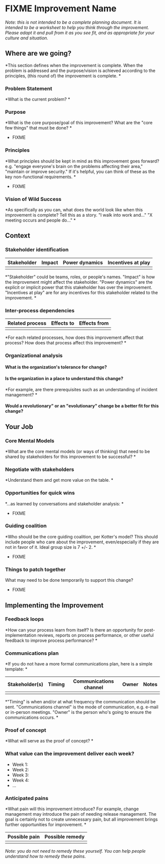 # FIXME Improvement Name

*Note: this is not intended to be a complete planning document. It is
intended to be a worksheet to help you think through the improvement.
Please adapt it and pull from it as you see fit, and as appropriate
for your culture and situation.*

## Where are we going? 

*This section defines when the improvement is complete. When the
problem is addressed and the purpose/vision is achieved according to
the principles, (this round of) the improvement is complete.
*

### Problem Statement

*What is the current problem?
*

### Purpose

*What is the core purpose/goal of this improvement? What are the "core
few things" that must be done?
*

* FIXME

### Principles

*What principles should be kept in mind as this improvement goes
forward? e.g. "engage everyone's brain on the problems affecting their
area," "maintain or improve security." If it's helpful, you can think
of these as the key non-functional requirements.
*

* FIXME

### Vision of Wild Success

*As specifically as you can, what does the world look like when this
improvement is complete? Tell this as a story. "I walk into work
and..." "X meeting occurs and people do..."
*

## Context

### Stakeholder identification


| Stakeholder | Impact | Power dynamics | Incentives at play |
|-------------|--------|----------------|--------------------|
|             |        |                |                    |

*"Stakeholder" could be teams, roles, or people's names. "Impact" is
how the improvement might affect the stakeholder. "Power dynamics" are
the explicit or implicit power that this stakeholder has over the
improvement. "Incentives at play" are for any incentives for this
stakeholder related to the improvement.
*

### Inter-process dependencies


| Related process | Effects to | Effects from |
|-----------------|------------|--------------|
|                 |            |              |

*For each related processes, how does this improvement affect that
process? How does that process affect this improvement?
*

### Organizational analysis

#### What is the organization's tolerance for change?

#### Is the organization in a place to understand this change?

*For example, are there prerequisites such as an understanding of
incident management?
*
#### Would a revolutionary" or an "evolutionary" change be a better fit for this change?

## Your Job

### Core Mental Models

*What are the core mental models (or ways of thinking) that need to be shared by stakeholders for this improvement to be successful?
*

### Negotiate with stakeholders

*Understand them and get more value on the table.
*

### Opportunities for quick wins

*...as learned by conversations and stakeholder analysis:
*

* FIXME

### Guiding coalition

*Who should be the core guiding coalition, per Kotter's model? This
should include people who care about the improvement, even/especially
if they are not in favor of it. Ideal group size is 7 +/- 2.
*

* FIXME

### Things to patch together

What may need to be done temporarily to support this change?

* FIXME

## Implementing the Improvement

### Feedback loops

*How can your process learn from itself? Is there an opportunity for
post-implementation reviews, reports on process performance, or other
useful feedback to improve process performance?
*

### Communications plan

*If you do not have a more formal communications plan, here is a simple
template:
*

| Stakeholder(s) | Timing | Communications channel | Owner | Notes |
|----------------|--------|------------------------|-------|-------|
|                |        |                        |       |       |

*"Timing" is when and/or at what frequency the communication should be
sent. "Communications channel" is the mode of communication, e.g.
e-mail or in-person meetings. "Owner" is the person who's going to
ensure the communications occurs. *

### Proof of concept

*What will serve as the proof of concept?
*

### What value can the improvement deliver each week?

* Week 1:
* Week 2:
* Week 3:
* Week 4:
* ...

### Anticipated pains

*What pain will this improvement introduce? For example, change
management may introduce the pain of needing release management. The
goal is certainly not to create unnecessary pain, but all improvement
brings further opportunities for improvement.
*

| Possible pain | Possible remedy |
|---------------|-----------------|
|               |                 |

*Note: you do not need to remedy these yourself. You can help
people understand how to remedy these pains.*

